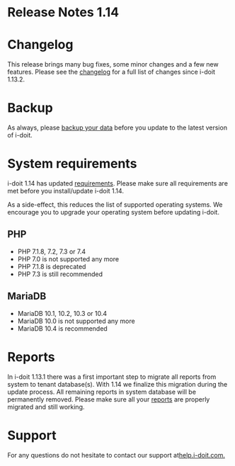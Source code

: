# Release Notes 1.14

Changelog
=========

This release brings many bug fixes, some minor changes and a few new features. Please see the [changelog](../changelogs/changelog-1.14.x/changelog-1.14.md) for a full list of changes since i-doit 1.13.2.

Backup
======

As always, please [backup your data](../../wartung-und-betrieb/daten-sichern-und-wiederherstellen/index.md) before you update to the latest version of i-doit.

System requirements
===================

i-doit 1.14 has updated [requirements](../../installation/systemvoraussetzungen.md). Please make sure all requirements are met before you install/update i-doit 1.14.

As a side-effect, this reduces the list of supported operating systems. We encourage you to upgrade your operating system before updating i-doit.

PHP
---

*   PHP 7.1.8, 7.2, 7.3 or 7.4
*   PHP 7.0 is not supported any more
*   PHP 7.1.8 is deprecated
*   PHP 7.3 is still recommended

MariaDB
-------

*   MariaDB 10.1, 10.2, 10.3 or 10.4
*   MariaDB 10.0 is not supported any more
*   MariaDB 10.4 is recommended

Reports
=======

In i-doit 1.13.1 there was a first important step to migrate all reports from system to tenant database(s). With 1.14 we finalize this migration during the update process. All remaining reports in system database will be permanently removed. Please make sure all your [reports](../../auswertungen/report-manager.md) are properly migrated and still working.

Support
=======

For any questions do not hesitate to contact our support at[help.i-doit.com.](https://help.i-doit.com/)